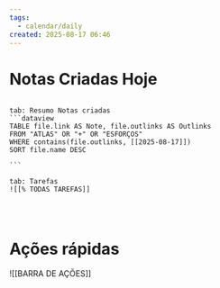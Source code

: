 ```yaml
---
tags:
  - calendar/daily
created: 2025-08-17 06:46
---
```

# Notas Criadas Hoje

`````tabs

tab: Resumo Notas criadas
```dataview
TABLE file.link AS Note, file.outlinks AS Outlinks
FROM "ATLAS" OR "+" OR "ESFORÇOS"
WHERE contains(file.outlinks, [[2025-08-17]])
SORT file.name DESC

```

tab: Tarefas
![[% TODAS TAREFAS]]




`````

# Ações rápidas


![[BARRA DE AÇÕES]]